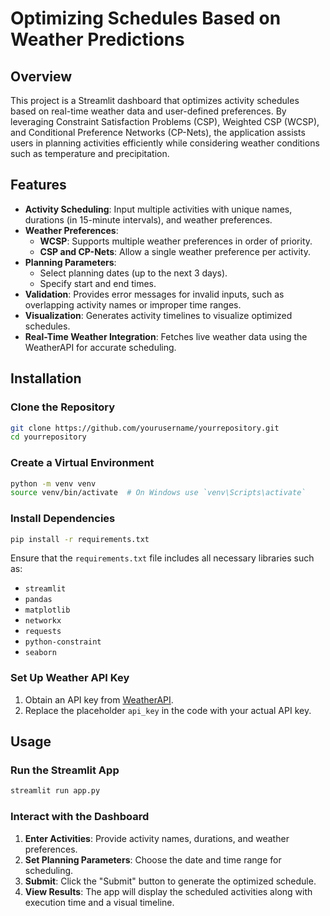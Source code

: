 # Optimizing Schedules Based on Weather Predictions
## Overview
This project is a Streamlit dashboard that optimizes activity schedules based on real-time weather data and user-defined preferences. By leveraging Constraint Satisfaction Problems (CSP), Weighted CSP (WCSP), and Conditional Preference Networks (CP-Nets), the application assists users in planning activities efficiently while considering weather conditions such as temperature and precipitation.

## Features
- **Activity Scheduling**: Input multiple activities with unique names, durations (in 15-minute intervals), and weather preferences.
- **Weather Preferences**:
  - **WCSP**: Supports multiple weather preferences in order of priority.
  - **CSP and CP-Nets**: Allow a single weather preference per activity.
- **Planning Parameters**:
  - Select planning dates (up to the next 3 days).
  - Specify start and end times.
- **Validation**: Provides error messages for invalid inputs, such as overlapping activity names or improper time ranges.
- **Visualization**: Generates activity timelines to visualize optimized schedules.
- **Real-Time Weather Integration**: Fetches live weather data using the WeatherAPI for accurate scheduling.

## Installation

### Clone the Repository
```bash
git clone https://github.com/yourusername/yourrepository.git
cd yourrepository
```

### Create a Virtual Environment
```bash
python -m venv venv
source venv/bin/activate  # On Windows use `venv\Scripts\activate`
```

### Install Dependencies
```bash
pip install -r requirements.txt
```
Ensure that the `requirements.txt` file includes all necessary libraries such as:
- `streamlit`
- `pandas`
- `matplotlib`
- `networkx`
- `requests`
- `python-constraint`
- `seaborn`

### Set Up Weather API Key
1. Obtain an API key from [WeatherAPI](https://www.weatherapi.com/).
2. Replace the placeholder `api_key` in the code with your actual API key.

## Usage

### Run the Streamlit App
```bash
streamlit run app.py
```

### Interact with the Dashboard
1. **Enter Activities**: Provide activity names, durations, and weather preferences.
2. **Set Planning Parameters**: Choose the date and time range for scheduling.
3. **Submit**: Click the "Submit" button to generate the optimized schedule.
4. **View Results**: The app will display the scheduled activities along with execution time and a visual timeline.
